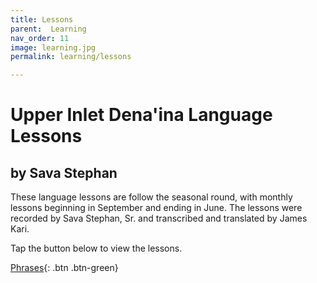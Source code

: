 ```yaml
---
title: Lessons
parent:  Learning
nav_order: 11
image: learning.jpg
permalink: learning/lessons

---
```


# Upper Inlet Dena'ina Language Lessons

## by Sava Stephan


These language lessons are follow the seasonal round, with monthly lessons beginning in September and ending in June. The lessons were recorded by Sava Stephan, Sr. and transcribed and translated by James Kari.

Tap the button below to view the lessons.


[Phrases](http://qenaga.github.io/sava){: .btn .btn-green}
